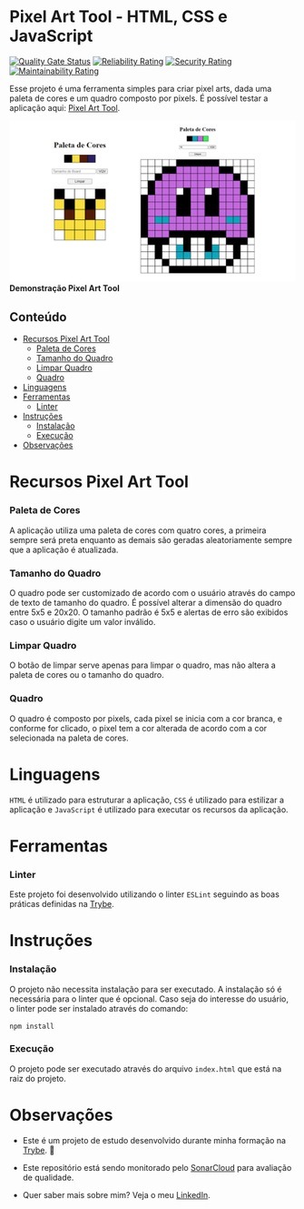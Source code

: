 # Pixel Art Tool - HTML, CSS e JavaScript

[![Quality Gate Status](https://sonarcloud.io/api/project_badges/measure?project=vitorbss12_PixelArtTool-HTML-CSS-JavaScript&metric=alert_status)](https://sonarcloud.io/summary/new_code?id=vitorbss12_PixelArtTool-HTML-CSS-JavaScript)
[![Reliability Rating](https://sonarcloud.io/api/project_badges/measure?project=vitorbss12_PixelArtTool-HTML-CSS-JavaScript&metric=reliability_rating)](https://sonarcloud.io/summary/new_code?id=vitorbss12_PixelArtTool-HTML-CSS-JavaScript)
[![Security Rating](https://sonarcloud.io/api/project_badges/measure?project=vitorbss12_PixelArtTool-HTML-CSS-JavaScript&metric=security_rating)](https://sonarcloud.io/summary/new_code?id=vitorbss12_PixelArtTool-HTML-CSS-JavaScript)
[![Maintainability Rating](https://sonarcloud.io/api/project_badges/measure?project=vitorbss12_PixelArtTool-HTML-CSS-JavaScript&metric=sqale_rating)](https://sonarcloud.io/summary/new_code?id=vitorbss12_PixelArtTool-HTML-CSS-JavaScript)

Esse projeto é uma ferramenta simples para criar pixel arts, dada uma paleta de cores e um quadro composto por pixels. É possível testar a aplicação aqui: [Pixel Art Tool](https://vitorbss12.github.io/PixelArtTool-HTML-CSS-JavaScript/).

![pixelArtDemo](./pixelartdemo.png)
<b>Demonstração Pixel Art Tool</b>

## Conteúdo

- [Recursos Pixel Art Tool](#recursos)
  - [Paleta de Cores](#paleta-de-cores)
  - [Tamanho do Quadro](#tamanho-do-quadro)
  - [Limpar Quadro](#limpar-quadro)
  - [Quadro](#quadro)
- [Linguagens](#linguagens)
- [Ferramentas](#ferramentas)
  - [Linter](#linter)
- [Instruções](#instrucoes)
  - [Instalação](#instalacao)
  - [Execução](#execucao)
- [Observações](#observacoes)

<a id="recursos"></a>

# **Recursos Pixel Art Tool**

<a id="paleta-de-cores"></a>

### **Paleta de Cores**

A aplicação utiliza uma paleta de cores com quatro cores, a primeira sempre será preta enquanto as demais são geradas aleatoriamente sempre que a aplicação é atualizada.

<a id="tamanho-do-quadro"></a>

### **Tamanho do Quadro**

O quadro pode ser customizado de acordo com o usuário através do campo de texto de tamanho do quadro. É possível alterar a dimensão do quadro entre 5x5 e 20x20. O tamanho padrão é 5x5 e alertas de erro são exibidos caso o usuário digite um valor inválido.

<a id="limpar-quadro"></a>

### **Limpar Quadro**

O botão de limpar serve apenas para limpar o quadro, mas não altera a paleta de cores ou o tamanho do quadro.

<a id="quadro"></a>

### **Quadro**

O quadro é composto por pixels, cada pixel se inicia com a cor branca, e conforme for clicado, o pixel tem a cor alterada de acordo com a cor selecionada na paleta de cores.

<a id="linguagens"></a>

# **Linguagens**

`HTML` é utilizado para estruturar a aplicação, `CSS` é utilizado para estilizar a aplicação e `JavaScript` é utilizado para executar os recursos da aplicação.

<a id="ferramentas"></a>

# **Ferramentas**

<a id="linter"></a>

### **Linter**

Este projeto foi desenvolvido utilizando o linter `ESLint` seguindo as boas práticas definidas na [Trybe](https://www.betrybe.com/).

<a id="intrucoes"></a>

# **Instruções**

<a id="instalacao"></a>

### **Instalação**

O projeto não necessita instalação para ser executado. A instalação só é necessária para o linter que é opcional. Caso seja do interesse do usuário, o linter pode ser instalado através do comando:

```
npm install
```
<a id="execucao"></a>

### **Execução**

O projeto pode ser executado através do arquivo `index.html` que está na raiz do projeto.

<a id="observacoes"></a>

# **Observações**

- Este é um projeto de estudo desenvolvido durante minha formação na [Trybe](https://www.betrybe.com/). :rocket:

- Este repositório está sendo monitorado pelo [SonarCloud](https://sonarcloud.io/) para avaliação de qualidade.

- Quer saber mais sobre mim? Veja o meu [LinkedIn](https://www.linkedin.com/in/vitorbss/).
